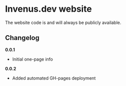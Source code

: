 # Invenus.dev website

The website code is and will always be publicly available.

## Changelog

**0.0.1**

- Initial one-page info

**0.0.2**

- Added automated GH-pages deployment
